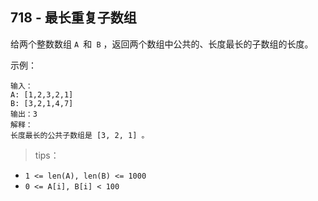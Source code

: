 ## 718 - 最长重复子数组
给两个整数数组 `A `和` B` ，返回两个数组中公共的、长度最长的子数组的长度。

 

示例：
```
输入：
A: [1,2,3,2,1]
B: [3,2,1,4,7]
输出：3
解释：
长度最长的公共子数组是 [3, 2, 1] 。
```

>tips：
+ `1 <= len(A), len(B) <= 1000`
+ `0 <= A[i], B[i] < 100`